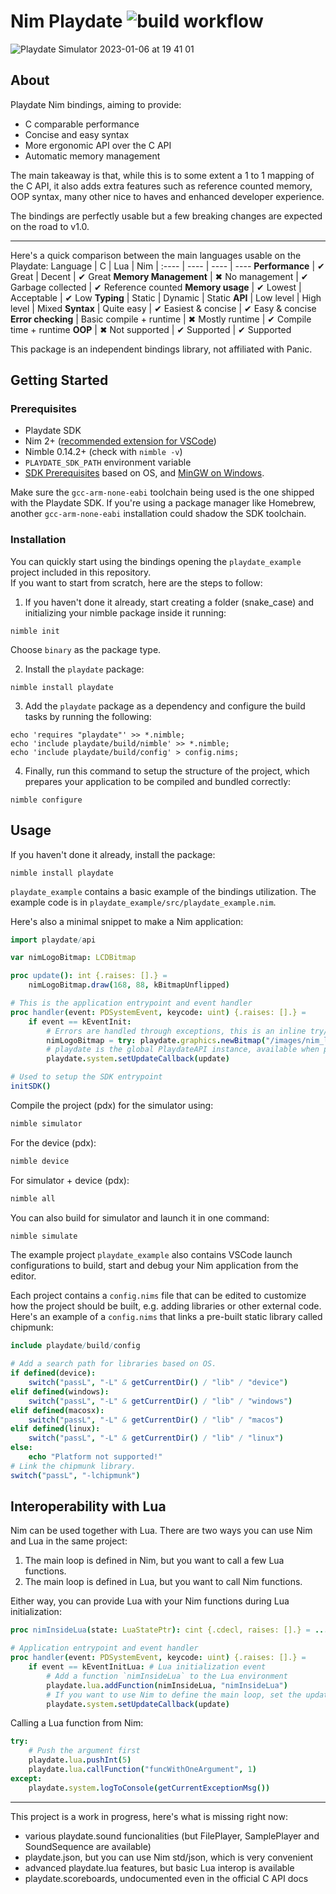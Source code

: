 # Nim Playdate ![build workflow](https://github.com/samdze/playdate-nim/actions/workflows/build.yml/badge.svg)
![Playdate Simulator 2023-01-06 at 19 41 01](https://user-images.githubusercontent.com/19392104/211077589-09d1c9ee-02a4-4804-8c2b-6a8ad1850ec3.png)

## About
Playdate Nim bindings, aiming to provide:
- C comparable performance
- Concise and easy syntax
- More ergonomic API over the C API
- Automatic memory management

The main takeaway is that, while this is to some extent a 1 to 1 mapping of the C API, it also adds extra features such as reference counted memory, OOP syntax, many other nice to haves and enhanced developer experience.

The bindings are perfectly usable but a few breaking changes are expected on the road to v1.0.
<hr>

Here's a quick comparison between the main languages usable on the Playdate:
Language | C | Lua | Nim  |
:---- | ---- | ---- | ----
**Performance** | ✔ Great | Decent | ✔ Great
**Memory Management** | ✖ No management | ✔ Garbage collected | ✔ Reference counted
**Memory usage** | ✔ Lowest | Acceptable | ✔ Low
**Typing** | Static | Dynamic | Static
**API** | Low level | High level | Mixed
**Syntax** | Quite easy | ✔ Easiest & concise | ✔ Easy & concise
**Error checking** | Basic compile + runtime | ✖ Mostly runtime | ✔ Compile time + runtime
**OOP** | ✖ Not supported | ✔ Supported | ✔ Supported

This package is an independent bindings library, not affiliated with Panic.

## Getting Started

### Prerequisites

- Playdate SDK
- Nim 2+ ([recommended extension for VSCode](https://marketplace.visualstudio.com/items?itemName=NimLang.nimlang))
- Nimble 0.14.2+ (check with `nimble -v`)
- `PLAYDATE_SDK_PATH` environment variable
- [SDK Prerequisites](https://sdk.play.date/Inside%20Playdate%20with%20C.html#_prerequisites) based on OS, and [MinGW on Windows](https://code.visualstudio.com/docs/cpp/config-mingw).

Make sure the `gcc-arm-none-eabi` toolchain being used is the one shipped with the Playdate SDK.
If you're using a package manager like Homebrew, another `gcc-arm-none-eabi` installation could shadow the SDK toolchain.

### Installation

You can quickly start using the bindings opening the `playdate_example` project included in this repository.<br>
If you want to start from scratch, here are the steps to follow:

1. If you haven't done it already, start creating a folder (snake_case) and initializing your nimble package inside it running:

```
nimble init
```
Choose `binary` as the package type.

2. Install the `playdate` package:

```
nimble install playdate
```

3. Add the `playdate` package as a dependency and configure the build tasks by running the following:

```
echo 'requires "playdate"' >> *.nimble;
echo 'include playdate/build/nimble' >> *.nimble;
echo 'include playdate/build/config' > config.nims;
```

4. Finally, run this command to setup the structure of the project, which prepares your application to be compiled and bundled correctly:

```
nimble configure
```

## Usage

If you haven't done it already, install the package:
```
nimble install playdate
```

`playdate_example` contains a basic example of the bindings utilization.
The example code is in `playdate_example/src/playdate_example.nim`.

Here's also a minimal snippet to make a Nim application:
```nim
import playdate/api

var nimLogoBitmap: LCDBitmap

proc update(): int {.raises: [].} =
    nimLogoBitmap.draw(168, 88, kBitmapUnflipped)

# This is the application entrypoint and event handler
proc handler(event: PDSystemEvent, keycode: uint) {.raises: [].} =
    if event == kEventInit:
        # Errors are handled through exceptions, this is an inline try/except
        nimLogoBitmap = try: playdate.graphics.newBitmap("/images/nim_logo") except: nil
        # playdate is the global PlaydateAPI instance, available when playdate/api is imported 
        playdate.system.setUpdateCallback(update)

# Used to setup the SDK entrypoint
initSDK()
```

Compile the project (pdx) for the simulator using:
```sh
nimble simulator
```
For the device (pdx):
```sh
nimble device
```
For simulator + device (pdx):
```sh
nimble all
```

You can also build for simulator and launch it in one command:
```sh
nimble simulate
```

The example project `playdate_example` also contains VSCode launch configurations to build, start and debug your Nim application from the editor.

Each project contains a `config.nims` file that can be edited to customize how the project should be built, e.g. adding libraries or other external code.<br>
Here's an example of a `config.nims` that links a pre-built static library called chipmunk:
```nim
include playdate/build/config

# Add a search path for libraries based on OS.
if defined(device):
    switch("passL", "-L" & getCurrentDir() / "lib" / "device")
elif defined(windows):
    switch("passL", "-L" & getCurrentDir() / "lib" / "windows")
elif defined(macosx):
    switch("passL", "-L" & getCurrentDir() / "lib" / "macos")
elif defined(linux):
    switch("passL", "-L" & getCurrentDir() / "lib" / "linux")
else:
    echo "Platform not supported!"
# Link the chipmunk library.
switch("passL", "-lchipmunk")
```

## Interoperability with Lua

Nim can be used together with Lua.
There are two ways you can use Nim and Lua in the same project:
1. The main loop is defined in Nim, but you want to call a few Lua functions.
2. The main loop is defined in Lua, but you want to call Nim functions.

Either way, you can provide Lua with your Nim functions during Lua initialization:
```nim
proc nimInsideLua(state: LuaStatePtr): cint {.cdecl, raises: [].} = ...

# Application entrypoint and event handler
proc handler(event: PDSystemEvent, keycode: uint) {.raises: [].} =
    if event == kEventInitLua: # Lua initialization event
        # Add a function `nimInsideLua` to the Lua environment
        playdate.lua.addFunction(nimInsideLua, "nimInsideLua")
        # If you want to use Nim to define the main loop, set the update callback
        playdate.system.setUpdateCallback(update)
```

Calling a Lua function from Nim:
```nim
try:
    # Push the argument first 
    playdate.lua.pushInt(5)
    playdate.lua.callFunction("funcWithOneArgument", 1)
except:
    playdate.system.logToConsole(getCurrentExceptionMsg())
```

---
This project is a work in progress, here's what is missing right now:
- various playdate.sound funcionalities (but FilePlayer, SamplePlayer and SoundSequence are available)
- playdate.json, but you can use Nim std/json, which is very convenient
- advanced playdate.lua features, but basic Lua interop is available
- playdate.scoreboards, undocumented even in the official C API docs
